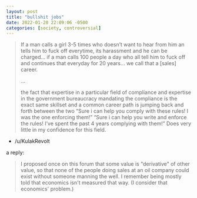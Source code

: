 ```yaml
---
layout: post
title: "bullshit jobs"
date: 2022-01-20 22:09:06 -0500
categories: [society, controversial]
---
```


> If a man calls a girl 3-5 times who doesn’t want to hear from him an tells him to fuck off everytime, its harassment and he can be charged... if a man calls 100 people a day who all tell him to fuck off and continues that everyday for 20 years... we call that a \[sales\] career.
> 
> ...
> 
> the fact that expertise in a particular field of compliance and expertise in the government bureaucracy mandating the compliance is the exact same skillset and a common career path is jumping back and forth between the two “Sure i can help you comply with these rules! I was the one enforcing them!” “Sure i can help you write and enforce the rules! I’ve spent the past 4 years complying with them!” Does very little in my confidence for this field. 
- /u/KulakRevolt 

a reply:
> I proposed once on this forum that some value is "derivative" of other value, so that none of the people doing sales at an oil company could exist without someone manning the well. I remember being mostly told that economics isn't measured that way. (I consider that economics' problem.)